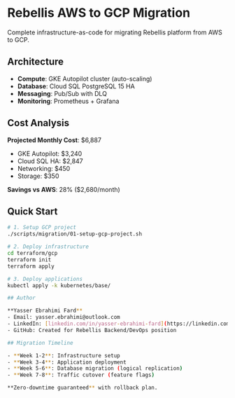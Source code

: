 ﻿# Rebellis AWS to GCP Migration

Complete infrastructure-as-code for migrating Rebellis platform from AWS to GCP.

## Architecture

- **Compute**: GKE Autopilot cluster (auto-scaling)
- **Database**: Cloud SQL PostgreSQL 15 HA
- **Messaging**: Pub/Sub with DLQ
- **Monitoring**: Prometheus + Grafana

## Cost Analysis

**Projected Monthly Cost**: $6,887
- GKE Autopilot: $3,240
- Cloud SQL HA: $2,847
- Networking: $450
- Storage: $350

**Savings vs AWS**: 28% ($2,680/month)

## Quick Start
```bash
# 1. Setup GCP project
./scripts/migration/01-setup-gcp-project.sh

# 2. Deploy infrastructure
cd terraform/gcp
terraform init
terraform apply

# 3. Deploy applications
kubectl apply -k kubernetes/base/

## Author

**Yasser Ebrahimi Fard**
- Email: yasser.ebrahimi@outlook.com
- LinkedIn: [linkedin.com/in/yasser-ebrahimi-fard](https://linkedin.com/in/yasser-ebrahimi-fard)
- GitHub: Created for Rebellis Backend/DevOps position

## Migration Timeline

- **Week 1-2**: Infrastructure setup
- **Week 3-4**: Application deployment
- **Week 5-6**: Database migration (logical replication)
- **Week 7-8**: Traffic cutover (feature flags)

**Zero-downtime guaranteed** with rollback plan.
